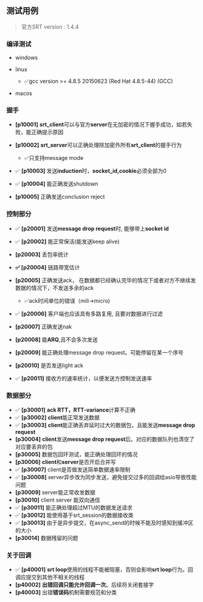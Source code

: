 ## 测试用例 
> 官方SRT version : 1.4.4
### 编译测试

* windows
* linux  
  * &#x2705;gcc version >= 4.8.5 20150623 (Red Hat 4.8.5-44) (GCC) 

* macos

### 握手

* **[p10001]** **srt_client**可以与官方**server**在无加密的情况下握手成功，如若失败，能正确提示原因
* **[p10002]** **srt_server**可以正确处理除加密外所有**srt_client**的握手行为
  * &#x2705;只支持message mode

* &#x2705; **[p10003]** 发送**induction**时，**socket_id,cookie**必须全部为0
* &#x2705; **[p10004]** 能正确发送shutdown
* **[p10005]** 正确发送conclusion reject 

### 控制部分
* &#x2705; **[p20001]** 发送**message drop request**时, 能够带上**socket id** 
* &#x2705; **[p20002]** 能正常保活(能发送keep alive)
* **[p20003]** 丢包率统计
* **&#x2705; [p20004]** 链路带宽估计
* **[p20005]** 正确发送ack， 在数据都已经确认完毕的情况下或者对方不继续发数据的情况下，不发送多余的ack
  * &#x2705;ack时间单位的错误（mili->micro)
* &#x2705; **[p20006]** 客户端也应该具有多路复用, 且要对数据进行过滤
* **[p20007]** 正确发送nak
* **[p20008]** 能**ARQ**,且不会多次发送
* **[p20009]** 能正确处理message drop request。可能停留在某一个序号

* **[p20010]** 是否发送light ack
* &#x2705; **[p20011]** 接收方的速率统计，以便发送方控制发送速率


### 数据部分
* &#x2705; **[p30001]** **ack RTT，RTT-variance**计算不正确
* &#x2705; **[p30002]** **client**能正常发送数据
* &#x2705; **[p30003]** **client**能正确丢弃延时过大的数据包，且能发送**message drop request**
* **[p30004]** **client**发送**message drop request**后。对应的数据队列也清空了对应要丢弃的包
* **[p30005]** 数据包回环测试，能正确处理回环的情况
* **[p30006]** **client**和**server**是否开启合并写
* &#x2705; **[p30007]** client是否做发送简单数据速率限制
* &#x2705; **[p30008]** server异步改为同步发送，避免提交过多的回调给asio导致性能问题
* **[p30009]** server能正常收发数据
* **[p30010]** client server 能双向通信
* &#x2705; **[p30011]** 能正确处理超过MTU的数据发送请求
* &#x2705; **[p30012]** 能使用基于srt_session的数据接收类
* &#x2705; **[p30013]** 由于是异步提交，在async_send的时候不能及时感知到缓冲区的大小
* **[p30014]** 数据残留的问题

### 关于回调
* &#x2705; **[p40001]** **srt loop**使用的线程不能被阻塞，否则会影响**srt loop**行为。回调应提交到其他不相关的线程
* **[p40002]** **出错回调只能允许回调一次**。后续将关闭套接字
* **[p40003]** 出错**错误码**机制需要规范和分类